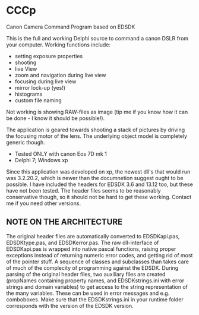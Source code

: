 # CCCp
Canon Camera Command Program based on EDSDK

This is the full and working Delphi source to command a canon DSLR from your computer. Working functions include:

- setting exposure properties
- shooting
- live View
- zoom and navigation during live view
- focusing during live view
- mirror lock-up (yes!)
- histograms
- custom file naming

Not working is showing RAW-files as image (tip me if you know how it can be done - I know it should be possible!).


The application is geared towards shooting a stack of pictures by driving the focusing motor of the lens. The underlying object model is completely generic though.

* Tested ONLY with canon Eos 7D mk 1
* Delphi 7; Windows xp

Since this application was developed on xp, the newest dll's that would run was 3.2.20.2, which is newer than the documnetion suggest ought to be possible. I have included the headers for EDSDK 3.6 and 13.12 too, but these have not been tested. The header files seems to be reasonably conservative though, so it should not be hard to get these working. Contact me if you need other versions.

NOTE ON THE ARCHITECTURE
------------------------
The original header files are automatically converted to EDSDKapi.pas, EDSDKtype.pas, and EDSDKerror.pas. The raw dll-interface of EDSDKapi.pas is wrapped into native pascal functions, raising proper exceptions instead of returning numeric error codes, and getting rid of most of the pointer stuff. A sequence of classes and subclasses than takes care of much of the complecity of programming against the EDSDK.
During parsing of the original header files, two auxiliary files are created (propNames containing property names, and EDSDKstrings.ini with error strings and domain variables) to get access to the string representation of the many variables. These can be used in error messages and e.g. comboboxes. Make sure that the EDSDKstrings.ini in your runtime folder corresponds with the version of the EDSDK version.


